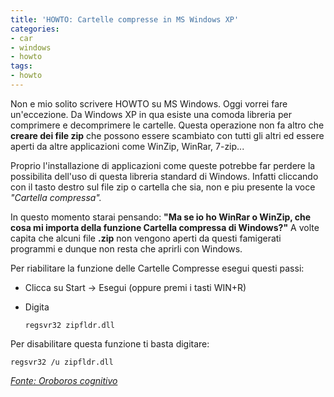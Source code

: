```yaml
---
title: 'HOWTO: Cartelle compresse in MS Windows XP'
categories:
- car
- windows
- howto
tags:
- howto
---
```

Non e mio solito scrivere HOWTO su MS Windows. Oggi vorrei fare un'eccezione.
Da Windows XP in qua esiste una comoda libreria per comprimere e decomprimere
le cartelle. Questa operazione non fa altro che **creare dei file zip** che
possono essere scambiato con tutti gli altri ed essere aperti da altre
applicazioni come WinZip, WinRar, 7-zip...

Proprio l'installazione di applicazioni come queste potrebbe far perdere la
possibilita dell'uso di questa libreria standard di Windows. Infatti cliccando
con il tasto destro sul file zip o cartella che sia, non e piu presente la
voce _"Cartella compressa"._

In questo momento starai pensando: **"Ma se io ho WinRar o WinZip, che cosa mi
importa della funzione Cartella compressa di Windows?"** A volte capita che
alcuni file **.zip** non vengono aperti da questi famigerati programmi e
dunque non resta che aprirli con Windows.

Per riabilitare la funzione delle Cartelle Compresse esegui questi passi:

  * Clicca su Start -> Esegui (oppure premi i tasti WIN+R)
  * Digita 
    
        regsvr32 zipfldr.dll

  

  

  
Per disabilitare questa funzione ti basta digitare:

    
    
    regsvr32 /u zipfldr.dll

_[Fonte: Oroboros cognitivo](http://my.opera.com/vevola/blog/show.dml/476082)_

